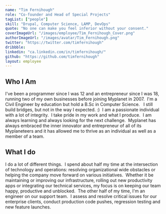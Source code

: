 ```yaml
---
name: "Tim Fernihough"
role: "Co-founder and Head of Special Projects"
tagList: ["people"]
skill: "Drupal, Computer Science, LAMP, DevOps"
quote: "No one can make you feel inferior without your consent."
coverImageUrl: "/images/employee/Tim_Fernihough_Cover.png"
authorImageUrl: "/images/avatar/Tim_Fernihough.png"
twitter: "https://twitter.com/timfernihough"
dribbble:
linkedin: "ca.linkedin.com/in/timfernihough/"
github: "https://github.com/timfernihough"
layout: employee
---
```


## Who I Am

I've been a programmer since I was 12 and an entrepreneur since I was 18, running two of my own businesses before joining Myplanet in 2007.  I'm a Civil Engineer by education but hold a B.Sc in Computer Science.   I still build bridges, but not in the way I expected. :)  I am a passionate individual with a lot of integrity.  I take pride in my work and what I produce.  I am always learning and always looking for the next challenge.  Myplanet has always embraced the inner innovator and entrepreneur of all of its Myplaneteers and it has allowed me to thrive as an individual as well as a member of a team.

## What I do

I do a lot of different things.  I spend about half my time at the intersection of technology and operations: resolving organizational wide obstacles or helping the company move forward on various initiatives.  Whether it be maintaining or improving our infrastructure, rolling out new productivity apps or integrating our technical services, my focus is on keeping our team happy, productive and unblocked.  The other half of my time, I'm an engineer on our support team.  I assess and resolve critical issues for our enterprise clients, conduct production code pushes, regression testing and new feature launches.
